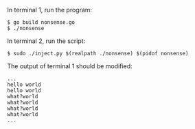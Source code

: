 In terminal 1, run the program:
```
$ go build nonsense.go
$ ./nonsense
```

In terminal 2, run the script:
```
$ sudo ./inject.py $(realpath ./nonsense) $(pidof nonsense)
```
The output of terminal 1 should be modified:
```
...
hello world
hello world
what?world
what?world
what?world
what?world
...
```
